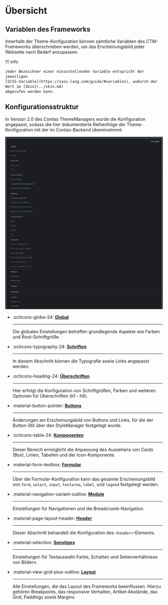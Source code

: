 # Übersicht

## Variablen des Frameworks

Innerhalb der Theme-Konfiguration können sämtliche Variablen des CTM-Frameworks überschrieben werden, um das
Erscheinungsbild jeder Webseite nach Bedarf anzupassen.

!!! info

    Jeder Bezeichner einer einzustellenden Variable entspricht der jeweiligen
    [SCSS-Variable](https://sass-lang.com/guide/#variables), wodurch der Wert im [Skin](../skin.md)
    abgerufen werden kann.

## Konfigurationsstruktur

In Version 2.0 des Contao ThemeManagers wurde die Konfiguration angepasst, sodass die hier dokumentierte Reihenfolge der
Theme-Konfiguration mit der im Contao-Backend übereinstimmt.

![Backend-Ansicht der Theme Konfiguration](../../../../assets/configuration/1_config.png)

<div class="grid cards" markdown>

-   :octicons-globe-24: __[Global](global.md)__ 

    ---

    Die globalen Einstellungen betreffen grundlegende Aspekte wie Farben und Root-Schriftgröße.

-   :octicons-typography-24: __[Schriften](fonts.md)__

    ---

    In diesem Abschnitt können die Typografie sowie Links angepasst werden.

-   :octicons-heading-24: __[Überschriften](headings.md)__

    ---

    Hier erfolgt die Konfiguration von Schriftgrößen, Farben und weiteren Optionen für Überschriften (*h1* - *h6*).

-   :material-button-pointer: __[Buttons](buttons.md)__

    ---

    Änderungen am Erscheinungsbild von Buttons und Links, für die der Button-Stil über den StyleManager festgelegt wurde.

-   :octicons-table-24: __[Komponenten](components.md)__

    ---

    Dieser Bereich ermöglicht die Anpassung des Aussehens von Cards (Box), Linien, Tabellen und der Icon-Komponente.

-   :material-form-textbox: __[Formular](form.md)__

    ---

    Über die Formular-Konfiguration kann das gesamte Erscheinungsbild von `form`, `select`, `input`, `textarea`, `label`,
    und `legend` festgelegt werden.

-   :material-navigation-variant-outline: __[Module](modules.md)__

    ---

    Einstellungen für Navigationen und die Breadcrumb-Navigation.

-   :material-page-layout-header: __[Header](header.md)__

    ---

    Dieser Abschnitt behandelt die Konfiguration des `<header>`-Elements.

-   :material-selection: __[Sonstiges](miscellaneous.md)__

    ---

    Einstellungen für Textauswahl-Farbe, Schatten und Seitenverhältnisse von Bildern.

-   :material-view-grid-plus-outline: __[Layout](layout.md)__

    ---

    Alle Einstellungen, die das Layout des Frameworks beeinflussen. Hierzu gehören Breakpoints, das responsive Verhalten, Artikel-Abstände, das Grid, Paddings sowie Margins.


</div>
